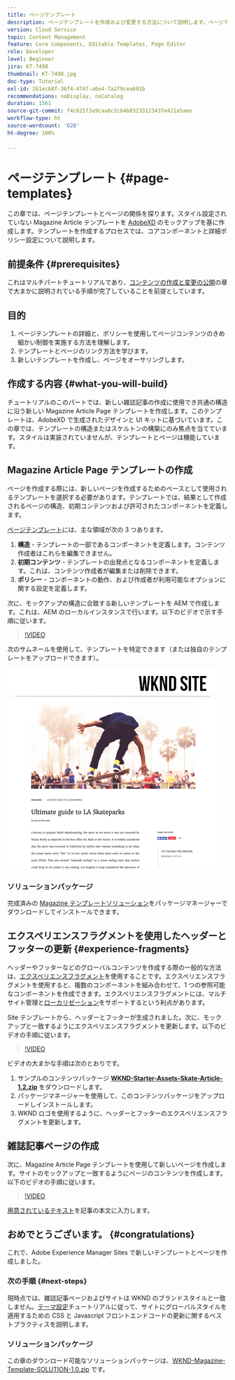 ```yaml
---
title: ページテンプレート
description: ページテンプレートを作成および変更する方法について説明します。ページテンプレートとページとの関係を理解します。ページテンプレートのポリシーを設定することにより、コンテンツのきめ細かいガバナンスとブランドの一貫性を実現する方法を説明します。  Adobe XD で作成したモックアップをもとに、適切に構造化された雑誌記事テンプレートを作成しました。
version: Cloud Service
topic: Content Management
feature: Core Components, Editable Templates, Page Editor
role: Developer
level: Beginner
jira: KT-7498
thumbnail: KT-7498.jpg
doc-type: Tutorial
exl-id: 261ec68f-36f4-474f-a6e4-7a2f9cea691b
recommendations: noDisplay, noCatalog
duration: 1561
source-git-commit: f4c621f3a9caa8c2c64b8323312343fe421a5aee
workflow-type: ht
source-wordcount: '628'
ht-degree: 100%

---
```


# ページテンプレート {#page-templates}

この章では、ページテンプレートとページの関係を探ります。スタイル設定されていない Magazine Article テンプレートを [AdobeXD](https://www.adobe.com/products/xd.html) のモックアップを基に作成します。テンプレートを作成するプロセスでは、コアコンポーネントと詳細ポリシー設定について説明します。

## 前提条件 {#prerequisites}

これはマルチパートチュートリアルであり、[コンテンツの作成と変更の公開](./author-content-publish.md)の章で大まかに説明されている手順が完了していることを前提としています。

## 目的

1. ページテンプレートの詳細と、ポリシーを使用してページコンテンツのきめ細かい制御を実施する方法を理解します。
1. テンプレートとページのリンク方法を学びます。
1. 新しいテンプレートを作成し、ページをオーサリングします。

## 作成する内容 {#what-you-will-build}

チュートリアルのこのパートでは、新しい雑誌記事の作成に使用でき共通の構造に沿う新しい Magazine Article Page テンプレートを作成します。このテンプレートは、AdobeXD で生成されたデザインと UI キットに基づいています。この章では、テンプレートの構造またはスケルトンの構築にのみ焦点を当てています。スタイルは実装されていませんが、テンプレートとページは機能しています。

## Magazine Article Page テンプレートの作成

ページを作成する際には、新しいページを作成するためのベースとして使用されるテンプレートを選択する必要があります。テンプレートでは、結果として作成されるページの構造、初期コンテンツおよび許可されたコンポーネントを定義します。

[ページテンプレート](https://experienceleague.adobe.com/docs/experience-manager-cloud-service/sites/authoring/features/templates.html?lang=ja)には、主な領域が次の 3 つあります。

1. **構造** - テンプレートの一部であるコンポーネントを定義します。コンテンツ作成者はこれらを編集できません。
1. **初期コンテンツ** - テンプレートの出発点となるコンポーネントを定義します。これは、コンテンツ作成者が編集または削除できます。
1. **ポリシー** - コンポーネントの動作、および作成者が利用可能なオプションに関する設定を定義します。

次に、モックアップの構造に合致する新しいテンプレートを AEM で作成します。これは、AEM のローカルインスタンスで行います。以下のビデオで示す手順に従います。

>[!VIDEO](https://video.tv.adobe.com/v/332915?quality=12&learn=on)

次のサムネールを使用して、テンプレートを特定できます（または独自のテンプレートをアップロードできます）。

![Article Page テンプレートサムネール](./assets/page-templates/article-page-template-thumbnail.png)


### ソリューションパッケージ

完成済みの [Magazine テンプレートソリューション](assets/page-templates/WKND-Magazine-Template-SOLUTION-1.1.zip)をパッケージマネージャーでダウンロードしてインストールできます。

## エクスペリエンスフラグメントを使用したヘッダーとフッターの更新 {#experience-fragments}

ヘッダーやフッターなどのグローバルコンテンツを作成する際の一般的な方法は、[エクスペリエンスフラグメント](https://experienceleague.adobe.com/docs/experience-manager-learn/sites/experience-fragments/experience-fragments-feature-video-use.html?lang=ja)を使用することです。エクスペリエンスフラグメントを使用すると、複数のコンポーネントを組み合わせて、1 つの参照可能なコンポーネントを作成できます。エクスペリエンスフラグメントには、マルチサイト管理と[ローカリゼーション](https://experienceleague.adobe.com/docs/experience-manager-core-components/using/components/experience-fragment.html?lang=ja#localized-site-structure)をサポートするという利点があります。

Site テンプレートから、ヘッダーとフッターが生成されました。次に、モックアップと一致するようにエクスペリエンスフラグメントを更新します。以下のビデオの手順に従います。

>[!VIDEO](https://video.tv.adobe.com/v/332916?quality=12&learn=on)

ビデオの大まかな手順は次のとおりです。

1. サンプルのコンテンツパッケージ **[WKND-Starter-Assets-Skate-Article-1.2.zip](assets/page-templates/WKND-Starter-Assets-Skate-Article-1.2.zip)** をダウンロードします。
1. パッケージマネージャーを使用して、このコンテンツパッケージをアップロードしインストールします。
1. WKND ロゴを使用するように、ヘッダーとフッターのエクスペリエンスフラグメントを更新します。

## 雑誌記事ページの作成

次に、Magazine Article Page テンプレートを使用して新しいページを作成します。サイトのモックアップと一致するようにページのコンテンツを作成します。以下のビデオの手順に従います。

>[!VIDEO](https://video.tv.adobe.com/v/332917?quality=12&learn=on)

[用意されているテキスト](./assets/page-templates/la-skateparks-copy.txt)を記事の本文に入力します。

## おめでとうございます。 {#congratulations}

これで、Adobe Experience Manager Sites で新しいテンプレートとページを作成しました。

### 次の手順 {#next-steps}

現時点では、雑誌記事ページおよびサイトは WKND のブランドスタイルと一致しません。[テーマ設定](theming.md)チュートリアルに従って、サイトにグローバルスタイルを適用するための CSS と Javascript フロントエンドコードの更新に関するベストプラクティスを説明します。

### ソリューションパッケージ

この章のダウンロード可能なソリューションパッケージは、[WKND-Magazine-Template-SOLUTION-1.0.zip](assets/page-templates/WKND-Magazine-Template-SOLUTION-1.0.zip) です。
